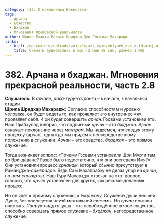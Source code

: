 ```yaml
---
category: (32. О поклонении Божествам)
tags:
  - Арчана
  - Божество
  - Бхаджан
  - Мгновения прекрасной реальности
author: Шрила Бхакти Ракшак Шридхар Дев-Госвами Махарадж
links:
  - href: /wp-content/uploads/2012/08/382_MgnoveniyaPR_2.8_SridharMj_Archana_i_bhadjan.mp3
    title: Скачать аудиозапись в mp3 (2 мин 58 сек, размер 1 Мб)
---
```


# 382. Арчана и бхаджан. Мгновения прекрасной реальности, часть 2.8

**Слушатель:** В *арчане,* *раса-гуру-гауранга* – в начале, в начальной стадии.\
**Шрила Шридхар Махарадж:** Согласно способностям и уровню человека, он будет видеть то, как проявляет его внутреннее «я», проявляет себя. И он будет совершать *арчан*. Госвами установили это. Наш Прабхупад говорил, что подлинный *арчан* – это *бхаджан*. *Арчан* означает поклонение через *мантрам*. Мы надеемся, что следуя этому процессу (арчан), однажды мы придём к непосредственному положению в служении. *Арчан* – это средство, *бхаджан* – это прямое служение.

Тогда возникает вопрос: «Почему Госвами установили Шри Мурти там, во Вриндаване? Разве было недостаточно, что они воспевали Имя?» Они установили процесс *арчанам*, который обычно присутствует в Рамануджа-*сампрадае*. Ведь Сам Махапрабху не делал упор на *арчан*, но *нам-санкиртан*. Наш Гуру Махарадж отвечал на этот вопрос, говорил, что *арчан* установлен для других, как рекомендованный процесс.

Но он идёт к прямому служению, к *бхаджану*. Служение души высшей Душе, без посредства некой ментальной системы. Но *арчан* призван очистить. *Сваруп-сиддха* душа – это освобождённое живое существо, способно совершать прямое служение – *бхаджан*, непосредственное служение.

